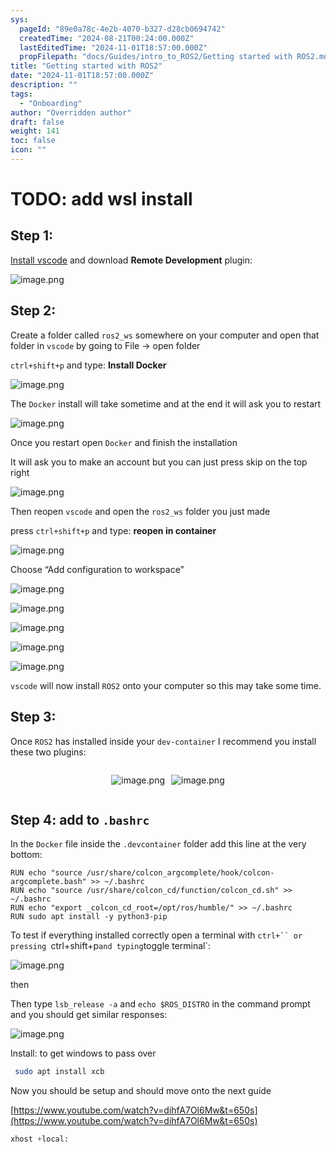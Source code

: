 ```yaml
---
sys:
  pageId: "89e0a78c-4e2b-4070-b327-d28cb0694742"
  createdTime: "2024-08-21T00:24:00.000Z"
  lastEditedTime: "2024-11-01T18:57:00.000Z"
  propFilepath: "docs/Guides/intro_to_ROS2/Getting started with ROS2.md"
title: "Getting started with ROS2"
date: "2024-11-01T18:57:00.000Z"
description: ""
tags:
  - "Onboarding"
author: "Overridden author"
draft: false
weight: 141
toc: false
icon: ""
---
```


# TODO: add wsl install

## Step 1:

[Install vscode](https://code.visualstudio.com/download) and download **Remote Development** plugin:

![image.png](https://prod-files-secure.s3.us-west-2.amazonaws.com/d518164a-d88e-44d1-a4ee-3adb3bd8bce0/efb52993-1881-4a40-b95e-6f020334f022/image.png?X-Amz-Algorithm=AWS4-HMAC-SHA256&X-Amz-Content-Sha256=UNSIGNED-PAYLOAD&X-Amz-Credential=ASIAZI2LB4666SUGTCQM%2F20250323%2Fus-west-2%2Fs3%2Faws4_request&X-Amz-Date=20250323T160807Z&X-Amz-Expires=3600&X-Amz-Security-Token=IQoJb3JpZ2luX2VjEHsaCXVzLXdlc3QtMiJHMEUCIQDYRBNPdPYw4kQo0A7GbApII0hK%2BuFG3pIOztdb7haSRAIgMgXawEYRqoLr0FLZ11EXDINx1cerBGbFgqhtzPD7VD8qiAQI1P%2F%2F%2F%2F%2F%2F%2F%2F%2F%2FARAAGgw2Mzc0MjMxODM4MDUiDHfWJKcTmBC3N48LKircA63ODNXoovnSUv3CcW44Z0GcyTERgYDMUvXIqV7tY1HXYHa82EStSbcuD%2BREa9JRWrnVLK%2BQEQe%2B6b8L04OKU3lV7YPL%2FOCQVWbJ%2Fmd%2FnLh0rYWOP%2F0%2Fda%2B6uatzi6pqH7%2Fxgvsn5JJKqWk%2B%2BUAcHh%2FTHlVooxknDrKkem6VilCFdTxpgi%2BcpeHrTOrgVWnF4wM9TNRn0XjylA2jIEMQ4zo374q8c46GpqzeELRCLiMnSYm9zzBnNa2mALqJugvLVQNJbAfIfPi8Yu0r%2BbB9JVLoPCgQYaAv2gcA2IovYx3cwspEdBvmpbfYJHwiPOihhrIFVhzserjfLbK6%2FU%2BJV5oAaTRV%2BtRBqyLWEl6JaKBKSq%2Fu0vkOG2mkSzGcpv7A5vN5cb5GhOZnmYnp3at9jmdoiLLBfJnLexND0QERM7922mJX0ATR4pWRJqkJlIB3w%2BWFIzwnvcefplOiPg3wMGWovoMRj7o2kElvPyoQcZuNLrjdGzVgPKXHdooEn0Nqb7%2FBb3srPRRBlPO%2BjiRH5Q7unz26EO3YmGg3egtoMb0%2B62esafhSDxTDHDXAio8cS9i5OeQe4PUDNhEkE9Z83yFFQCCHrkJ77Qk9UwlpBAFcYaquqNgr3UbF27YCMKvM%2F74GOqUBDb7QnZhel44Ajq4fixKM%2B1i8K%2BE1bqW9pf%2BCypJWf3La4XUNHnlWoPC9wiyYtzq4E7t%2BWYIfkF9lqspiPwteRP3s42xq38WZe1pHO4Z98%2F7GBbSCoCpTA7tGjJLcBPlUKS2OHe4qWqKFDKT0hEh%2BDhlsaBWpe3P4M2Foc35pGbUvBfSTHUStIT52GNGE%2B5l%2BLM1Yg8%2FnsvYwKH2Ijd6d9mzhJDIW&X-Amz-Signature=91fcbaf3e1c43b578587c9242a5b9e0ec001eeb0f2150257ae8fe3bd8a178fbd&X-Amz-SignedHeaders=host&x-id=GetObject)

## Step 2:

Create a folder called `ros2_ws` somewhere on your computer and open that folder in `vscode` by going to File → open folder 

`ctrl+shift+p` and type: **Install Docker**

![image.png](https://prod-files-secure.s3.us-west-2.amazonaws.com/d518164a-d88e-44d1-a4ee-3adb3bd8bce0/2269dc0e-1cd5-47ff-bceb-c04ad9b2eab0/image.png?X-Amz-Algorithm=AWS4-HMAC-SHA256&X-Amz-Content-Sha256=UNSIGNED-PAYLOAD&X-Amz-Credential=ASIAZI2LB4666SUGTCQM%2F20250323%2Fus-west-2%2Fs3%2Faws4_request&X-Amz-Date=20250323T160807Z&X-Amz-Expires=3600&X-Amz-Security-Token=IQoJb3JpZ2luX2VjEHsaCXVzLXdlc3QtMiJHMEUCIQDYRBNPdPYw4kQo0A7GbApII0hK%2BuFG3pIOztdb7haSRAIgMgXawEYRqoLr0FLZ11EXDINx1cerBGbFgqhtzPD7VD8qiAQI1P%2F%2F%2F%2F%2F%2F%2F%2F%2F%2FARAAGgw2Mzc0MjMxODM4MDUiDHfWJKcTmBC3N48LKircA63ODNXoovnSUv3CcW44Z0GcyTERgYDMUvXIqV7tY1HXYHa82EStSbcuD%2BREa9JRWrnVLK%2BQEQe%2B6b8L04OKU3lV7YPL%2FOCQVWbJ%2Fmd%2FnLh0rYWOP%2F0%2Fda%2B6uatzi6pqH7%2Fxgvsn5JJKqWk%2B%2BUAcHh%2FTHlVooxknDrKkem6VilCFdTxpgi%2BcpeHrTOrgVWnF4wM9TNRn0XjylA2jIEMQ4zo374q8c46GpqzeELRCLiMnSYm9zzBnNa2mALqJugvLVQNJbAfIfPi8Yu0r%2BbB9JVLoPCgQYaAv2gcA2IovYx3cwspEdBvmpbfYJHwiPOihhrIFVhzserjfLbK6%2FU%2BJV5oAaTRV%2BtRBqyLWEl6JaKBKSq%2Fu0vkOG2mkSzGcpv7A5vN5cb5GhOZnmYnp3at9jmdoiLLBfJnLexND0QERM7922mJX0ATR4pWRJqkJlIB3w%2BWFIzwnvcefplOiPg3wMGWovoMRj7o2kElvPyoQcZuNLrjdGzVgPKXHdooEn0Nqb7%2FBb3srPRRBlPO%2BjiRH5Q7unz26EO3YmGg3egtoMb0%2B62esafhSDxTDHDXAio8cS9i5OeQe4PUDNhEkE9Z83yFFQCCHrkJ77Qk9UwlpBAFcYaquqNgr3UbF27YCMKvM%2F74GOqUBDb7QnZhel44Ajq4fixKM%2B1i8K%2BE1bqW9pf%2BCypJWf3La4XUNHnlWoPC9wiyYtzq4E7t%2BWYIfkF9lqspiPwteRP3s42xq38WZe1pHO4Z98%2F7GBbSCoCpTA7tGjJLcBPlUKS2OHe4qWqKFDKT0hEh%2BDhlsaBWpe3P4M2Foc35pGbUvBfSTHUStIT52GNGE%2B5l%2BLM1Yg8%2FnsvYwKH2Ijd6d9mzhJDIW&X-Amz-Signature=fef5c8fde399d4158d6e8f3e5aaca8c0e56ea308645871a0f62b20a01dfa1885&X-Amz-SignedHeaders=host&x-id=GetObject)

The `Docker` install will take sometime and at the end it will ask you to restart

![image.png](https://prod-files-secure.s3.us-west-2.amazonaws.com/d518164a-d88e-44d1-a4ee-3adb3bd8bce0/ed233f78-be33-4b1f-b89c-9c346c0e961e/image.png?X-Amz-Algorithm=AWS4-HMAC-SHA256&X-Amz-Content-Sha256=UNSIGNED-PAYLOAD&X-Amz-Credential=ASIAZI2LB4666SUGTCQM%2F20250323%2Fus-west-2%2Fs3%2Faws4_request&X-Amz-Date=20250323T160807Z&X-Amz-Expires=3600&X-Amz-Security-Token=IQoJb3JpZ2luX2VjEHsaCXVzLXdlc3QtMiJHMEUCIQDYRBNPdPYw4kQo0A7GbApII0hK%2BuFG3pIOztdb7haSRAIgMgXawEYRqoLr0FLZ11EXDINx1cerBGbFgqhtzPD7VD8qiAQI1P%2F%2F%2F%2F%2F%2F%2F%2F%2F%2FARAAGgw2Mzc0MjMxODM4MDUiDHfWJKcTmBC3N48LKircA63ODNXoovnSUv3CcW44Z0GcyTERgYDMUvXIqV7tY1HXYHa82EStSbcuD%2BREa9JRWrnVLK%2BQEQe%2B6b8L04OKU3lV7YPL%2FOCQVWbJ%2Fmd%2FnLh0rYWOP%2F0%2Fda%2B6uatzi6pqH7%2Fxgvsn5JJKqWk%2B%2BUAcHh%2FTHlVooxknDrKkem6VilCFdTxpgi%2BcpeHrTOrgVWnF4wM9TNRn0XjylA2jIEMQ4zo374q8c46GpqzeELRCLiMnSYm9zzBnNa2mALqJugvLVQNJbAfIfPi8Yu0r%2BbB9JVLoPCgQYaAv2gcA2IovYx3cwspEdBvmpbfYJHwiPOihhrIFVhzserjfLbK6%2FU%2BJV5oAaTRV%2BtRBqyLWEl6JaKBKSq%2Fu0vkOG2mkSzGcpv7A5vN5cb5GhOZnmYnp3at9jmdoiLLBfJnLexND0QERM7922mJX0ATR4pWRJqkJlIB3w%2BWFIzwnvcefplOiPg3wMGWovoMRj7o2kElvPyoQcZuNLrjdGzVgPKXHdooEn0Nqb7%2FBb3srPRRBlPO%2BjiRH5Q7unz26EO3YmGg3egtoMb0%2B62esafhSDxTDHDXAio8cS9i5OeQe4PUDNhEkE9Z83yFFQCCHrkJ77Qk9UwlpBAFcYaquqNgr3UbF27YCMKvM%2F74GOqUBDb7QnZhel44Ajq4fixKM%2B1i8K%2BE1bqW9pf%2BCypJWf3La4XUNHnlWoPC9wiyYtzq4E7t%2BWYIfkF9lqspiPwteRP3s42xq38WZe1pHO4Z98%2F7GBbSCoCpTA7tGjJLcBPlUKS2OHe4qWqKFDKT0hEh%2BDhlsaBWpe3P4M2Foc35pGbUvBfSTHUStIT52GNGE%2B5l%2BLM1Yg8%2FnsvYwKH2Ijd6d9mzhJDIW&X-Amz-Signature=615aa73d338d7112c25eee6be9e00b09e9f40fa6338bf73f412a1fe90b9067f8&X-Amz-SignedHeaders=host&x-id=GetObject)

Once you restart open `Docker` and finish the installation

It will ask you to make an account but you can just press skip on the top right

![image.png](https://prod-files-secure.s3.us-west-2.amazonaws.com/d518164a-d88e-44d1-a4ee-3adb3bd8bce0/21010ad9-1659-4fd9-9f59-9932a09b2a3d/image.png?X-Amz-Algorithm=AWS4-HMAC-SHA256&X-Amz-Content-Sha256=UNSIGNED-PAYLOAD&X-Amz-Credential=ASIAZI2LB4666SUGTCQM%2F20250323%2Fus-west-2%2Fs3%2Faws4_request&X-Amz-Date=20250323T160807Z&X-Amz-Expires=3600&X-Amz-Security-Token=IQoJb3JpZ2luX2VjEHsaCXVzLXdlc3QtMiJHMEUCIQDYRBNPdPYw4kQo0A7GbApII0hK%2BuFG3pIOztdb7haSRAIgMgXawEYRqoLr0FLZ11EXDINx1cerBGbFgqhtzPD7VD8qiAQI1P%2F%2F%2F%2F%2F%2F%2F%2F%2F%2FARAAGgw2Mzc0MjMxODM4MDUiDHfWJKcTmBC3N48LKircA63ODNXoovnSUv3CcW44Z0GcyTERgYDMUvXIqV7tY1HXYHa82EStSbcuD%2BREa9JRWrnVLK%2BQEQe%2B6b8L04OKU3lV7YPL%2FOCQVWbJ%2Fmd%2FnLh0rYWOP%2F0%2Fda%2B6uatzi6pqH7%2Fxgvsn5JJKqWk%2B%2BUAcHh%2FTHlVooxknDrKkem6VilCFdTxpgi%2BcpeHrTOrgVWnF4wM9TNRn0XjylA2jIEMQ4zo374q8c46GpqzeELRCLiMnSYm9zzBnNa2mALqJugvLVQNJbAfIfPi8Yu0r%2BbB9JVLoPCgQYaAv2gcA2IovYx3cwspEdBvmpbfYJHwiPOihhrIFVhzserjfLbK6%2FU%2BJV5oAaTRV%2BtRBqyLWEl6JaKBKSq%2Fu0vkOG2mkSzGcpv7A5vN5cb5GhOZnmYnp3at9jmdoiLLBfJnLexND0QERM7922mJX0ATR4pWRJqkJlIB3w%2BWFIzwnvcefplOiPg3wMGWovoMRj7o2kElvPyoQcZuNLrjdGzVgPKXHdooEn0Nqb7%2FBb3srPRRBlPO%2BjiRH5Q7unz26EO3YmGg3egtoMb0%2B62esafhSDxTDHDXAio8cS9i5OeQe4PUDNhEkE9Z83yFFQCCHrkJ77Qk9UwlpBAFcYaquqNgr3UbF27YCMKvM%2F74GOqUBDb7QnZhel44Ajq4fixKM%2B1i8K%2BE1bqW9pf%2BCypJWf3La4XUNHnlWoPC9wiyYtzq4E7t%2BWYIfkF9lqspiPwteRP3s42xq38WZe1pHO4Z98%2F7GBbSCoCpTA7tGjJLcBPlUKS2OHe4qWqKFDKT0hEh%2BDhlsaBWpe3P4M2Foc35pGbUvBfSTHUStIT52GNGE%2B5l%2BLM1Yg8%2FnsvYwKH2Ijd6d9mzhJDIW&X-Amz-Signature=3b84cd32f8bf0168707c6a9f28cbfda576a4b16a4aeec5ffc772f757ab242675&X-Amz-SignedHeaders=host&x-id=GetObject)

Then reopen `vscode` and open the `ros2_ws` folder you just made

press `ctrl+shift+p` and type: **reopen in container**

![image.png](https://prod-files-secure.s3.us-west-2.amazonaws.com/d518164a-d88e-44d1-a4ee-3adb3bd8bce0/4e93b8c2-41ad-488c-8095-c74205196118/image.png?X-Amz-Algorithm=AWS4-HMAC-SHA256&X-Amz-Content-Sha256=UNSIGNED-PAYLOAD&X-Amz-Credential=ASIAZI2LB4666SUGTCQM%2F20250323%2Fus-west-2%2Fs3%2Faws4_request&X-Amz-Date=20250323T160807Z&X-Amz-Expires=3600&X-Amz-Security-Token=IQoJb3JpZ2luX2VjEHsaCXVzLXdlc3QtMiJHMEUCIQDYRBNPdPYw4kQo0A7GbApII0hK%2BuFG3pIOztdb7haSRAIgMgXawEYRqoLr0FLZ11EXDINx1cerBGbFgqhtzPD7VD8qiAQI1P%2F%2F%2F%2F%2F%2F%2F%2F%2F%2FARAAGgw2Mzc0MjMxODM4MDUiDHfWJKcTmBC3N48LKircA63ODNXoovnSUv3CcW44Z0GcyTERgYDMUvXIqV7tY1HXYHa82EStSbcuD%2BREa9JRWrnVLK%2BQEQe%2B6b8L04OKU3lV7YPL%2FOCQVWbJ%2Fmd%2FnLh0rYWOP%2F0%2Fda%2B6uatzi6pqH7%2Fxgvsn5JJKqWk%2B%2BUAcHh%2FTHlVooxknDrKkem6VilCFdTxpgi%2BcpeHrTOrgVWnF4wM9TNRn0XjylA2jIEMQ4zo374q8c46GpqzeELRCLiMnSYm9zzBnNa2mALqJugvLVQNJbAfIfPi8Yu0r%2BbB9JVLoPCgQYaAv2gcA2IovYx3cwspEdBvmpbfYJHwiPOihhrIFVhzserjfLbK6%2FU%2BJV5oAaTRV%2BtRBqyLWEl6JaKBKSq%2Fu0vkOG2mkSzGcpv7A5vN5cb5GhOZnmYnp3at9jmdoiLLBfJnLexND0QERM7922mJX0ATR4pWRJqkJlIB3w%2BWFIzwnvcefplOiPg3wMGWovoMRj7o2kElvPyoQcZuNLrjdGzVgPKXHdooEn0Nqb7%2FBb3srPRRBlPO%2BjiRH5Q7unz26EO3YmGg3egtoMb0%2B62esafhSDxTDHDXAio8cS9i5OeQe4PUDNhEkE9Z83yFFQCCHrkJ77Qk9UwlpBAFcYaquqNgr3UbF27YCMKvM%2F74GOqUBDb7QnZhel44Ajq4fixKM%2B1i8K%2BE1bqW9pf%2BCypJWf3La4XUNHnlWoPC9wiyYtzq4E7t%2BWYIfkF9lqspiPwteRP3s42xq38WZe1pHO4Z98%2F7GBbSCoCpTA7tGjJLcBPlUKS2OHe4qWqKFDKT0hEh%2BDhlsaBWpe3P4M2Foc35pGbUvBfSTHUStIT52GNGE%2B5l%2BLM1Yg8%2FnsvYwKH2Ijd6d9mzhJDIW&X-Amz-Signature=76c2a32e3f1ee2fd8a102a45dc933591d63c13836eb71ff38dd21c0672826abf&X-Amz-SignedHeaders=host&x-id=GetObject)

Choose “Add configuration to workspace”

![image.png](https://prod-files-secure.s3.us-west-2.amazonaws.com/d518164a-d88e-44d1-a4ee-3adb3bd8bce0/9560b282-5060-4989-ba37-97e7b2c22476/image.png?X-Amz-Algorithm=AWS4-HMAC-SHA256&X-Amz-Content-Sha256=UNSIGNED-PAYLOAD&X-Amz-Credential=ASIAZI2LB4666SUGTCQM%2F20250323%2Fus-west-2%2Fs3%2Faws4_request&X-Amz-Date=20250323T160807Z&X-Amz-Expires=3600&X-Amz-Security-Token=IQoJb3JpZ2luX2VjEHsaCXVzLXdlc3QtMiJHMEUCIQDYRBNPdPYw4kQo0A7GbApII0hK%2BuFG3pIOztdb7haSRAIgMgXawEYRqoLr0FLZ11EXDINx1cerBGbFgqhtzPD7VD8qiAQI1P%2F%2F%2F%2F%2F%2F%2F%2F%2F%2FARAAGgw2Mzc0MjMxODM4MDUiDHfWJKcTmBC3N48LKircA63ODNXoovnSUv3CcW44Z0GcyTERgYDMUvXIqV7tY1HXYHa82EStSbcuD%2BREa9JRWrnVLK%2BQEQe%2B6b8L04OKU3lV7YPL%2FOCQVWbJ%2Fmd%2FnLh0rYWOP%2F0%2Fda%2B6uatzi6pqH7%2Fxgvsn5JJKqWk%2B%2BUAcHh%2FTHlVooxknDrKkem6VilCFdTxpgi%2BcpeHrTOrgVWnF4wM9TNRn0XjylA2jIEMQ4zo374q8c46GpqzeELRCLiMnSYm9zzBnNa2mALqJugvLVQNJbAfIfPi8Yu0r%2BbB9JVLoPCgQYaAv2gcA2IovYx3cwspEdBvmpbfYJHwiPOihhrIFVhzserjfLbK6%2FU%2BJV5oAaTRV%2BtRBqyLWEl6JaKBKSq%2Fu0vkOG2mkSzGcpv7A5vN5cb5GhOZnmYnp3at9jmdoiLLBfJnLexND0QERM7922mJX0ATR4pWRJqkJlIB3w%2BWFIzwnvcefplOiPg3wMGWovoMRj7o2kElvPyoQcZuNLrjdGzVgPKXHdooEn0Nqb7%2FBb3srPRRBlPO%2BjiRH5Q7unz26EO3YmGg3egtoMb0%2B62esafhSDxTDHDXAio8cS9i5OeQe4PUDNhEkE9Z83yFFQCCHrkJ77Qk9UwlpBAFcYaquqNgr3UbF27YCMKvM%2F74GOqUBDb7QnZhel44Ajq4fixKM%2B1i8K%2BE1bqW9pf%2BCypJWf3La4XUNHnlWoPC9wiyYtzq4E7t%2BWYIfkF9lqspiPwteRP3s42xq38WZe1pHO4Z98%2F7GBbSCoCpTA7tGjJLcBPlUKS2OHe4qWqKFDKT0hEh%2BDhlsaBWpe3P4M2Foc35pGbUvBfSTHUStIT52GNGE%2B5l%2BLM1Yg8%2FnsvYwKH2Ijd6d9mzhJDIW&X-Amz-Signature=a81a755dc074bdee3051d16df4d1f32ea2a4908e3499a3feb2d29ca8219a1b76&X-Amz-SignedHeaders=host&x-id=GetObject)

![image.png](https://prod-files-secure.s3.us-west-2.amazonaws.com/d518164a-d88e-44d1-a4ee-3adb3bd8bce0/2ee63f81-886b-48e8-a553-dc6e5eac99e4/image.png?X-Amz-Algorithm=AWS4-HMAC-SHA256&X-Amz-Content-Sha256=UNSIGNED-PAYLOAD&X-Amz-Credential=ASIAZI2LB4666SUGTCQM%2F20250323%2Fus-west-2%2Fs3%2Faws4_request&X-Amz-Date=20250323T160807Z&X-Amz-Expires=3600&X-Amz-Security-Token=IQoJb3JpZ2luX2VjEHsaCXVzLXdlc3QtMiJHMEUCIQDYRBNPdPYw4kQo0A7GbApII0hK%2BuFG3pIOztdb7haSRAIgMgXawEYRqoLr0FLZ11EXDINx1cerBGbFgqhtzPD7VD8qiAQI1P%2F%2F%2F%2F%2F%2F%2F%2F%2F%2FARAAGgw2Mzc0MjMxODM4MDUiDHfWJKcTmBC3N48LKircA63ODNXoovnSUv3CcW44Z0GcyTERgYDMUvXIqV7tY1HXYHa82EStSbcuD%2BREa9JRWrnVLK%2BQEQe%2B6b8L04OKU3lV7YPL%2FOCQVWbJ%2Fmd%2FnLh0rYWOP%2F0%2Fda%2B6uatzi6pqH7%2Fxgvsn5JJKqWk%2B%2BUAcHh%2FTHlVooxknDrKkem6VilCFdTxpgi%2BcpeHrTOrgVWnF4wM9TNRn0XjylA2jIEMQ4zo374q8c46GpqzeELRCLiMnSYm9zzBnNa2mALqJugvLVQNJbAfIfPi8Yu0r%2BbB9JVLoPCgQYaAv2gcA2IovYx3cwspEdBvmpbfYJHwiPOihhrIFVhzserjfLbK6%2FU%2BJV5oAaTRV%2BtRBqyLWEl6JaKBKSq%2Fu0vkOG2mkSzGcpv7A5vN5cb5GhOZnmYnp3at9jmdoiLLBfJnLexND0QERM7922mJX0ATR4pWRJqkJlIB3w%2BWFIzwnvcefplOiPg3wMGWovoMRj7o2kElvPyoQcZuNLrjdGzVgPKXHdooEn0Nqb7%2FBb3srPRRBlPO%2BjiRH5Q7unz26EO3YmGg3egtoMb0%2B62esafhSDxTDHDXAio8cS9i5OeQe4PUDNhEkE9Z83yFFQCCHrkJ77Qk9UwlpBAFcYaquqNgr3UbF27YCMKvM%2F74GOqUBDb7QnZhel44Ajq4fixKM%2B1i8K%2BE1bqW9pf%2BCypJWf3La4XUNHnlWoPC9wiyYtzq4E7t%2BWYIfkF9lqspiPwteRP3s42xq38WZe1pHO4Z98%2F7GBbSCoCpTA7tGjJLcBPlUKS2OHe4qWqKFDKT0hEh%2BDhlsaBWpe3P4M2Foc35pGbUvBfSTHUStIT52GNGE%2B5l%2BLM1Yg8%2FnsvYwKH2Ijd6d9mzhJDIW&X-Amz-Signature=a078a0d8fa372bc70052f0b2f62a0e40f7efe6c8bdda532aa68b75bcbb673bc9&X-Amz-SignedHeaders=host&x-id=GetObject)

![image.png](https://prod-files-secure.s3.us-west-2.amazonaws.com/d518164a-d88e-44d1-a4ee-3adb3bd8bce0/ae1580b2-b048-407e-aed9-b584224a7a04/image.png?X-Amz-Algorithm=AWS4-HMAC-SHA256&X-Amz-Content-Sha256=UNSIGNED-PAYLOAD&X-Amz-Credential=ASIAZI2LB4666SUGTCQM%2F20250323%2Fus-west-2%2Fs3%2Faws4_request&X-Amz-Date=20250323T160807Z&X-Amz-Expires=3600&X-Amz-Security-Token=IQoJb3JpZ2luX2VjEHsaCXVzLXdlc3QtMiJHMEUCIQDYRBNPdPYw4kQo0A7GbApII0hK%2BuFG3pIOztdb7haSRAIgMgXawEYRqoLr0FLZ11EXDINx1cerBGbFgqhtzPD7VD8qiAQI1P%2F%2F%2F%2F%2F%2F%2F%2F%2F%2FARAAGgw2Mzc0MjMxODM4MDUiDHfWJKcTmBC3N48LKircA63ODNXoovnSUv3CcW44Z0GcyTERgYDMUvXIqV7tY1HXYHa82EStSbcuD%2BREa9JRWrnVLK%2BQEQe%2B6b8L04OKU3lV7YPL%2FOCQVWbJ%2Fmd%2FnLh0rYWOP%2F0%2Fda%2B6uatzi6pqH7%2Fxgvsn5JJKqWk%2B%2BUAcHh%2FTHlVooxknDrKkem6VilCFdTxpgi%2BcpeHrTOrgVWnF4wM9TNRn0XjylA2jIEMQ4zo374q8c46GpqzeELRCLiMnSYm9zzBnNa2mALqJugvLVQNJbAfIfPi8Yu0r%2BbB9JVLoPCgQYaAv2gcA2IovYx3cwspEdBvmpbfYJHwiPOihhrIFVhzserjfLbK6%2FU%2BJV5oAaTRV%2BtRBqyLWEl6JaKBKSq%2Fu0vkOG2mkSzGcpv7A5vN5cb5GhOZnmYnp3at9jmdoiLLBfJnLexND0QERM7922mJX0ATR4pWRJqkJlIB3w%2BWFIzwnvcefplOiPg3wMGWovoMRj7o2kElvPyoQcZuNLrjdGzVgPKXHdooEn0Nqb7%2FBb3srPRRBlPO%2BjiRH5Q7unz26EO3YmGg3egtoMb0%2B62esafhSDxTDHDXAio8cS9i5OeQe4PUDNhEkE9Z83yFFQCCHrkJ77Qk9UwlpBAFcYaquqNgr3UbF27YCMKvM%2F74GOqUBDb7QnZhel44Ajq4fixKM%2B1i8K%2BE1bqW9pf%2BCypJWf3La4XUNHnlWoPC9wiyYtzq4E7t%2BWYIfkF9lqspiPwteRP3s42xq38WZe1pHO4Z98%2F7GBbSCoCpTA7tGjJLcBPlUKS2OHe4qWqKFDKT0hEh%2BDhlsaBWpe3P4M2Foc35pGbUvBfSTHUStIT52GNGE%2B5l%2BLM1Yg8%2FnsvYwKH2Ijd6d9mzhJDIW&X-Amz-Signature=0a190db36119b244caada643a2ab2dc1dbb947d0455d20435531c62c3d33793c&X-Amz-SignedHeaders=host&x-id=GetObject)

![image.png](https://prod-files-secure.s3.us-west-2.amazonaws.com/d518164a-d88e-44d1-a4ee-3adb3bd8bce0/53255b28-f75e-430f-b9e3-c0ac8577e42b/image.png?X-Amz-Algorithm=AWS4-HMAC-SHA256&X-Amz-Content-Sha256=UNSIGNED-PAYLOAD&X-Amz-Credential=ASIAZI2LB4666SUGTCQM%2F20250323%2Fus-west-2%2Fs3%2Faws4_request&X-Amz-Date=20250323T160807Z&X-Amz-Expires=3600&X-Amz-Security-Token=IQoJb3JpZ2luX2VjEHsaCXVzLXdlc3QtMiJHMEUCIQDYRBNPdPYw4kQo0A7GbApII0hK%2BuFG3pIOztdb7haSRAIgMgXawEYRqoLr0FLZ11EXDINx1cerBGbFgqhtzPD7VD8qiAQI1P%2F%2F%2F%2F%2F%2F%2F%2F%2F%2FARAAGgw2Mzc0MjMxODM4MDUiDHfWJKcTmBC3N48LKircA63ODNXoovnSUv3CcW44Z0GcyTERgYDMUvXIqV7tY1HXYHa82EStSbcuD%2BREa9JRWrnVLK%2BQEQe%2B6b8L04OKU3lV7YPL%2FOCQVWbJ%2Fmd%2FnLh0rYWOP%2F0%2Fda%2B6uatzi6pqH7%2Fxgvsn5JJKqWk%2B%2BUAcHh%2FTHlVooxknDrKkem6VilCFdTxpgi%2BcpeHrTOrgVWnF4wM9TNRn0XjylA2jIEMQ4zo374q8c46GpqzeELRCLiMnSYm9zzBnNa2mALqJugvLVQNJbAfIfPi8Yu0r%2BbB9JVLoPCgQYaAv2gcA2IovYx3cwspEdBvmpbfYJHwiPOihhrIFVhzserjfLbK6%2FU%2BJV5oAaTRV%2BtRBqyLWEl6JaKBKSq%2Fu0vkOG2mkSzGcpv7A5vN5cb5GhOZnmYnp3at9jmdoiLLBfJnLexND0QERM7922mJX0ATR4pWRJqkJlIB3w%2BWFIzwnvcefplOiPg3wMGWovoMRj7o2kElvPyoQcZuNLrjdGzVgPKXHdooEn0Nqb7%2FBb3srPRRBlPO%2BjiRH5Q7unz26EO3YmGg3egtoMb0%2B62esafhSDxTDHDXAio8cS9i5OeQe4PUDNhEkE9Z83yFFQCCHrkJ77Qk9UwlpBAFcYaquqNgr3UbF27YCMKvM%2F74GOqUBDb7QnZhel44Ajq4fixKM%2B1i8K%2BE1bqW9pf%2BCypJWf3La4XUNHnlWoPC9wiyYtzq4E7t%2BWYIfkF9lqspiPwteRP3s42xq38WZe1pHO4Z98%2F7GBbSCoCpTA7tGjJLcBPlUKS2OHe4qWqKFDKT0hEh%2BDhlsaBWpe3P4M2Foc35pGbUvBfSTHUStIT52GNGE%2B5l%2BLM1Yg8%2FnsvYwKH2Ijd6d9mzhJDIW&X-Amz-Signature=76cadb129770995560c333349051a95e1b88f2f9eaf8a7f4e0d8a5a498700047&X-Amz-SignedHeaders=host&x-id=GetObject)

![image.png](https://prod-files-secure.s3.us-west-2.amazonaws.com/d518164a-d88e-44d1-a4ee-3adb3bd8bce0/7c562767-5af9-4ffb-97d1-327bcdf4ee00/image.png?X-Amz-Algorithm=AWS4-HMAC-SHA256&X-Amz-Content-Sha256=UNSIGNED-PAYLOAD&X-Amz-Credential=ASIAZI2LB4666SUGTCQM%2F20250323%2Fus-west-2%2Fs3%2Faws4_request&X-Amz-Date=20250323T160807Z&X-Amz-Expires=3600&X-Amz-Security-Token=IQoJb3JpZ2luX2VjEHsaCXVzLXdlc3QtMiJHMEUCIQDYRBNPdPYw4kQo0A7GbApII0hK%2BuFG3pIOztdb7haSRAIgMgXawEYRqoLr0FLZ11EXDINx1cerBGbFgqhtzPD7VD8qiAQI1P%2F%2F%2F%2F%2F%2F%2F%2F%2F%2FARAAGgw2Mzc0MjMxODM4MDUiDHfWJKcTmBC3N48LKircA63ODNXoovnSUv3CcW44Z0GcyTERgYDMUvXIqV7tY1HXYHa82EStSbcuD%2BREa9JRWrnVLK%2BQEQe%2B6b8L04OKU3lV7YPL%2FOCQVWbJ%2Fmd%2FnLh0rYWOP%2F0%2Fda%2B6uatzi6pqH7%2Fxgvsn5JJKqWk%2B%2BUAcHh%2FTHlVooxknDrKkem6VilCFdTxpgi%2BcpeHrTOrgVWnF4wM9TNRn0XjylA2jIEMQ4zo374q8c46GpqzeELRCLiMnSYm9zzBnNa2mALqJugvLVQNJbAfIfPi8Yu0r%2BbB9JVLoPCgQYaAv2gcA2IovYx3cwspEdBvmpbfYJHwiPOihhrIFVhzserjfLbK6%2FU%2BJV5oAaTRV%2BtRBqyLWEl6JaKBKSq%2Fu0vkOG2mkSzGcpv7A5vN5cb5GhOZnmYnp3at9jmdoiLLBfJnLexND0QERM7922mJX0ATR4pWRJqkJlIB3w%2BWFIzwnvcefplOiPg3wMGWovoMRj7o2kElvPyoQcZuNLrjdGzVgPKXHdooEn0Nqb7%2FBb3srPRRBlPO%2BjiRH5Q7unz26EO3YmGg3egtoMb0%2B62esafhSDxTDHDXAio8cS9i5OeQe4PUDNhEkE9Z83yFFQCCHrkJ77Qk9UwlpBAFcYaquqNgr3UbF27YCMKvM%2F74GOqUBDb7QnZhel44Ajq4fixKM%2B1i8K%2BE1bqW9pf%2BCypJWf3La4XUNHnlWoPC9wiyYtzq4E7t%2BWYIfkF9lqspiPwteRP3s42xq38WZe1pHO4Z98%2F7GBbSCoCpTA7tGjJLcBPlUKS2OHe4qWqKFDKT0hEh%2BDhlsaBWpe3P4M2Foc35pGbUvBfSTHUStIT52GNGE%2B5l%2BLM1Yg8%2FnsvYwKH2Ijd6d9mzhJDIW&X-Amz-Signature=80873f791bab6d80a59733e916a60e60648c2a05dc6390490ac595c40c7f0280&X-Amz-SignedHeaders=host&x-id=GetObject)

`vscode` will now install `ROS2` onto your computer so this may take some time.

## Step 3:

Once `ROS2` has installed inside your `dev-container` I recommend you install these two plugins:

<div style="display: flex;flex-direction: row; column-gap:10px; max-width: 630px;justify-content: center;">
<div>

![image.png](https://prod-files-secure.s3.us-west-2.amazonaws.com/d518164a-d88e-44d1-a4ee-3adb3bd8bce0/3fc3d550-5a54-4ba1-ba6b-faa01cdb7369/image.png?X-Amz-Algorithm=AWS4-HMAC-SHA256&X-Amz-Content-Sha256=UNSIGNED-PAYLOAD&X-Amz-Credential=ASIAZI2LB4667BTLRXRK%2F20250323%2Fus-west-2%2Fs3%2Faws4_request&X-Amz-Date=20250323T160809Z&X-Amz-Expires=3600&X-Amz-Security-Token=IQoJb3JpZ2luX2VjEHsaCXVzLXdlc3QtMiJIMEYCIQC9Bc92TEQ%2BeeOS1uOCSD3LCuaP0eL2fb7lVJ9WDlys4wIhAPLCT1AXnJui1Ih2sxmsf3jGM4YPLC8kTCvMLKSAlVsjKogECNT%2F%2F%2F%2F%2F%2F%2F%2F%2F%2FwEQABoMNjM3NDIzMTgzODA1IgwZ6EUpoicF%2BdxLgZYq3AN5GGVWbJVo2JKTd3WU69MtMx4jEY0El5It6Z6qfM8Oo%2BdPD%2BmOeF7q7AHZmL2IqUF6yAmgzoRyVDbdpFjjmD1EJRRAZ8KgRtVNSKdTpHAM61fDMwc7pSm1zJoy1eMqtv%2BFm8rmKXQPFh5P3PSbuLh2mJF%2FfU805q9CieYP8U6X94c%2B4fiKfxnG0x7fqwfbsgtPZEDxq0aUXW2PgsBOPUShlbbz98MCwDpGYFvvodIZjglTvzxse69zOVKsoV0x1OfLrcvgvFmaAZqRtgjXacC96pLOXtVjpl%2BfnRv4G%2F%2FnQ9UI8w6A5IlJg4mof70sU8%2Fckv7Xh86UIxLH75gMID5DH2x%2B9GiGB8z2ZSB%2BbAyW11kCfYqgV6qFgVARjfNC83OHz9TuPDVdvnoI5xqVfbJ3QHbEAmh24BL3wob0PJj8VrzBs2jP3zrgk5zGcMP6Mosev95FbsVTPfKZDff1b2scL%2BUNFjiMDTQFpLecKSeLnTK7FKSMFCDJtJFkeMWvGffjlPotZncr0yCYrNNx1vdFfpZzyQ8mOwBmg5p%2B3x%2F0kX1AW5i%2BBbR1DE1iDWmY%2BLiEWckijye5%2B%2Bgqk4ZfYg60zST4eQu09nxWOvb4eG36AW2e1mmLd8Rdnb1QXzCgzf%2B%2BBjqkAcIoOLMulN%2BAjtCURl3awt34dUycQV75wTxG%2BCQcM47JJkNVd0NsHxMnwir3KN1%2FnchS%2FG%2BTSs5vDG5Sg55DfI5o0oR2%2FRdo2%2FmxHF%2BsCcnMTU%2F%2BdcUjANVfpvNDpfOcMsJGWjf2q6e%2F1aQqs%2F5Z9duBV3Su%2Be9zIhXrcUc1%2FJpgW5f5AG%2FX1o0tcE1huT%2BbW2rmyORrgcy40tbn2LpJH72n9Kk0&X-Amz-Signature=f059c8af499ee4492387bab6f8a00a62054114ad5baa29533df29f25d1449157&X-Amz-SignedHeaders=host&x-id=GetObject)

</div>
<div>

![image.png](https://prod-files-secure.s3.us-west-2.amazonaws.com/d518164a-d88e-44d1-a4ee-3adb3bd8bce0/d994cc66-13c2-4093-a5a3-f84cf4601a82/image.png?X-Amz-Algorithm=AWS4-HMAC-SHA256&X-Amz-Content-Sha256=UNSIGNED-PAYLOAD&X-Amz-Credential=ASIAZI2LB466YXCN6MFE%2F20250323%2Fus-west-2%2Fs3%2Faws4_request&X-Amz-Date=20250323T160810Z&X-Amz-Expires=3600&X-Amz-Security-Token=IQoJb3JpZ2luX2VjEHsaCXVzLXdlc3QtMiJGMEQCIBezeBxSj02NobcZGXNpaxrP9FK0CVorbi1csffbriI9AiBQbq3j%2F15z8LtHi5VgcN8%2BwsDKOP8o2ZOY%2F26%2B%2FqqwbyqIBAjU%2F%2F%2F%2F%2F%2F%2F%2F%2F%2F8BEAAaDDYzNzQyMzE4MzgwNSIMJb3eMRyMHyTg%2BeguKtwDBEFjN0JQpZ3oRVpjYOF40VhYMuotDFPqKKoWelsvABhidndLWQ6Bmfcd%2Fd8%2BfwS%2BKg3zvxpMVo16FhJRAf%2Fljq%2FsCAFAVYrKxy0zcYJaw4xg%2FZfcvcqhEg1MMl3wBenTa3WdBtbM%2F8DbVaIeAaVqAIlSthpXZSd4QC2sqHdPq0BNHg%2BwhOiAqIn6EJi2LOyfUxxDr2lc8%2FtFXkUJFH015jrlQb1Md4GPzFUAgScPcU5ULcMs%2BsT6zjis4tIfvtezJEmxSwpKtiDXmoiFYkfBXE2135otngR3f1AZQeARa4yof5xsGOE%2BxrmAQFugXd%2Fyo6Ej32IJGj17AwpMuG%2FKRBFwy8BUKbRaikToLtFj12PYRzRPcN7lO%2B09BddYRl6bksOoCK%2B3tqDSHOLI35wSfdwtsFBIe821tmqw%2Bl7DNiSsWYqewOtT3eywfjDDiO2%2Fb2vorpzOcIDcTRsbXb5cbs6zVtavQ6SheJxZrjOG49BOpRcNL7KIjtCAj0Wo%2BGrTAOJbGmiE%2FurmVsksI3YqdAzU%2FxAmez0puDJjS4ZaCmnVLWSWvcvwOlw9blFFw%2FmmLqs5eO8Uk0Eq0CvGGFLHKVIOXiVHeUuvzARECRIrWqZk5OpvA%2B2%2B5BA1TmUwhs3%2FvgY6pgEa%2B%2B5yoBefcdRBvWF%2FhHMRCuve%2BliAahfuG8%2FnIyp2zyYkMw9VJgEGHqe69Jig%2F9XKiloSZLkspDrYA06UoaTwPUGncIIkdAE7ZVxNIKuEdN9W1RyTlSPc8OjGaILscF0oLcAPDBXWLGqoSi2t%2FQ%2FsYv6IIc0FYgzN7xuD4bUA5Loq8yJWbTVw4v1HLu0oJlJ8t2Y7DaMfOfIRNCqFf4k5qaLjcVsz&X-Amz-Signature=e6f8e945e2f79a8bad505ae2450b508f3f2681389b0ffb5a7c7bba23ef48d08d&X-Amz-SignedHeaders=host&x-id=GetObject)

</div>
</div>

## Step 4: add to `.bashrc`

In the `Docker` file inside the `.devcontainer` folder add this line at the very bottom: 

```docker
RUN echo "source /usr/share/colcon_argcomplete/hook/colcon-argcomplete.bash" >> ~/.bashrc
RUN echo "source /usr/share/colcon_cd/function/colcon_cd.sh" >> ~/.bashrc
RUN echo "export _colcon_cd_root=/opt/ros/humble/" >> ~/.bashrc
RUN sudo apt install -y python3-pip 
```

To test if everything installed correctly open a terminal with `ctrl+`` or pressing `ctrl+shift+p` and typing `toggle terminal`:

![image.png](https://prod-files-secure.s3.us-west-2.amazonaws.com/d518164a-d88e-44d1-a4ee-3adb3bd8bce0/6a4943d8-b04e-4c02-9a58-775f3384d1a5/image.png?X-Amz-Algorithm=AWS4-HMAC-SHA256&X-Amz-Content-Sha256=UNSIGNED-PAYLOAD&X-Amz-Credential=ASIAZI2LB4666SUGTCQM%2F20250323%2Fus-west-2%2Fs3%2Faws4_request&X-Amz-Date=20250323T160807Z&X-Amz-Expires=3600&X-Amz-Security-Token=IQoJb3JpZ2luX2VjEHsaCXVzLXdlc3QtMiJHMEUCIQDYRBNPdPYw4kQo0A7GbApII0hK%2BuFG3pIOztdb7haSRAIgMgXawEYRqoLr0FLZ11EXDINx1cerBGbFgqhtzPD7VD8qiAQI1P%2F%2F%2F%2F%2F%2F%2F%2F%2F%2FARAAGgw2Mzc0MjMxODM4MDUiDHfWJKcTmBC3N48LKircA63ODNXoovnSUv3CcW44Z0GcyTERgYDMUvXIqV7tY1HXYHa82EStSbcuD%2BREa9JRWrnVLK%2BQEQe%2B6b8L04OKU3lV7YPL%2FOCQVWbJ%2Fmd%2FnLh0rYWOP%2F0%2Fda%2B6uatzi6pqH7%2Fxgvsn5JJKqWk%2B%2BUAcHh%2FTHlVooxknDrKkem6VilCFdTxpgi%2BcpeHrTOrgVWnF4wM9TNRn0XjylA2jIEMQ4zo374q8c46GpqzeELRCLiMnSYm9zzBnNa2mALqJugvLVQNJbAfIfPi8Yu0r%2BbB9JVLoPCgQYaAv2gcA2IovYx3cwspEdBvmpbfYJHwiPOihhrIFVhzserjfLbK6%2FU%2BJV5oAaTRV%2BtRBqyLWEl6JaKBKSq%2Fu0vkOG2mkSzGcpv7A5vN5cb5GhOZnmYnp3at9jmdoiLLBfJnLexND0QERM7922mJX0ATR4pWRJqkJlIB3w%2BWFIzwnvcefplOiPg3wMGWovoMRj7o2kElvPyoQcZuNLrjdGzVgPKXHdooEn0Nqb7%2FBb3srPRRBlPO%2BjiRH5Q7unz26EO3YmGg3egtoMb0%2B62esafhSDxTDHDXAio8cS9i5OeQe4PUDNhEkE9Z83yFFQCCHrkJ77Qk9UwlpBAFcYaquqNgr3UbF27YCMKvM%2F74GOqUBDb7QnZhel44Ajq4fixKM%2B1i8K%2BE1bqW9pf%2BCypJWf3La4XUNHnlWoPC9wiyYtzq4E7t%2BWYIfkF9lqspiPwteRP3s42xq38WZe1pHO4Z98%2F7GBbSCoCpTA7tGjJLcBPlUKS2OHe4qWqKFDKT0hEh%2BDhlsaBWpe3P4M2Foc35pGbUvBfSTHUStIT52GNGE%2B5l%2BLM1Yg8%2FnsvYwKH2Ijd6d9mzhJDIW&X-Amz-Signature=7f18e86e1d6ca9cdc9dfe1d610e084254de56aa76b6a2f0004684a12c4140795&X-Amz-SignedHeaders=host&x-id=GetObject)

then 

Then type `lsb_release -a` and `echo $ROS_DISTRO` in the command prompt and you should get similar responses:

![image.png](https://prod-files-secure.s3.us-west-2.amazonaws.com/d518164a-d88e-44d1-a4ee-3adb3bd8bce0/3e635dec-a805-4e85-8b9e-d000e5b71a4e/image.png?X-Amz-Algorithm=AWS4-HMAC-SHA256&X-Amz-Content-Sha256=UNSIGNED-PAYLOAD&X-Amz-Credential=ASIAZI2LB4666SUGTCQM%2F20250323%2Fus-west-2%2Fs3%2Faws4_request&X-Amz-Date=20250323T160807Z&X-Amz-Expires=3600&X-Amz-Security-Token=IQoJb3JpZ2luX2VjEHsaCXVzLXdlc3QtMiJHMEUCIQDYRBNPdPYw4kQo0A7GbApII0hK%2BuFG3pIOztdb7haSRAIgMgXawEYRqoLr0FLZ11EXDINx1cerBGbFgqhtzPD7VD8qiAQI1P%2F%2F%2F%2F%2F%2F%2F%2F%2F%2FARAAGgw2Mzc0MjMxODM4MDUiDHfWJKcTmBC3N48LKircA63ODNXoovnSUv3CcW44Z0GcyTERgYDMUvXIqV7tY1HXYHa82EStSbcuD%2BREa9JRWrnVLK%2BQEQe%2B6b8L04OKU3lV7YPL%2FOCQVWbJ%2Fmd%2FnLh0rYWOP%2F0%2Fda%2B6uatzi6pqH7%2Fxgvsn5JJKqWk%2B%2BUAcHh%2FTHlVooxknDrKkem6VilCFdTxpgi%2BcpeHrTOrgVWnF4wM9TNRn0XjylA2jIEMQ4zo374q8c46GpqzeELRCLiMnSYm9zzBnNa2mALqJugvLVQNJbAfIfPi8Yu0r%2BbB9JVLoPCgQYaAv2gcA2IovYx3cwspEdBvmpbfYJHwiPOihhrIFVhzserjfLbK6%2FU%2BJV5oAaTRV%2BtRBqyLWEl6JaKBKSq%2Fu0vkOG2mkSzGcpv7A5vN5cb5GhOZnmYnp3at9jmdoiLLBfJnLexND0QERM7922mJX0ATR4pWRJqkJlIB3w%2BWFIzwnvcefplOiPg3wMGWovoMRj7o2kElvPyoQcZuNLrjdGzVgPKXHdooEn0Nqb7%2FBb3srPRRBlPO%2BjiRH5Q7unz26EO3YmGg3egtoMb0%2B62esafhSDxTDHDXAio8cS9i5OeQe4PUDNhEkE9Z83yFFQCCHrkJ77Qk9UwlpBAFcYaquqNgr3UbF27YCMKvM%2F74GOqUBDb7QnZhel44Ajq4fixKM%2B1i8K%2BE1bqW9pf%2BCypJWf3La4XUNHnlWoPC9wiyYtzq4E7t%2BWYIfkF9lqspiPwteRP3s42xq38WZe1pHO4Z98%2F7GBbSCoCpTA7tGjJLcBPlUKS2OHe4qWqKFDKT0hEh%2BDhlsaBWpe3P4M2Foc35pGbUvBfSTHUStIT52GNGE%2B5l%2BLM1Yg8%2FnsvYwKH2Ijd6d9mzhJDIW&X-Amz-Signature=1e9314d60d5c93e955f6906586f1271fafd6cbdeb022e83400b8186474c53a18&X-Amz-SignedHeaders=host&x-id=GetObject)

Install:  to get windows to pass over

```bash
 sudo apt install xcb
```

Now you should be setup and should move onto the next guide 

[https://www.youtube.com/watch?v=dihfA7Ol6Mw&t=650s](https://www.youtube.com/watch?v=dihfA7Ol6Mw&t=650s)

```python
xhost +local:
```
